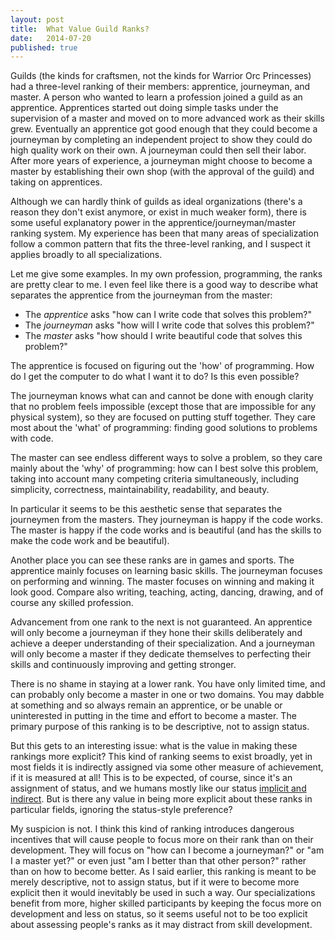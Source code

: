 ```yaml
---
layout: post
title:  What Value Guild Ranks?
date:   2014-07-20
published: true
---
```


Guilds (the kinds for craftsmen, not the kinds for Warrior Orc Princesses) had a three-level ranking of their members: apprentice, journeyman, and master. A person who wanted to learn a profession joined a guild as an apprentice. Apprentices started out doing simple tasks under the supervision of a master and moved on to more advanced work as their skills grew. Eventually an apprentice got good enough that they could become a journeyman by completing an independent project to show they could do high quality work on their own. A journeyman could then sell their labor. After more years of experience, a journeyman might choose to become a master by establishing their own shop (with the approval of the guild) and taking on apprentices.

Although we can hardly think of guilds as ideal organizations (there's a reason they don't exist anymore, or exist in much weaker form), there is some useful explanatory power in the apprentice/journeyman/master ranking system. My experience has been that many areas of specialization follow a common pattern that fits the three-level ranking, and I suspect it applies broadly to all specializations.

Let me give some examples. In my own profession, programming, the ranks are pretty clear to me. I even feel like there is a good way to describe what separates the apprentice from the journeyman from the master:

- The *apprentice* asks "how can I write code that solves this problem?"
- The *journeyman* asks "how will I write code that solves this problem?"
- The *master* asks "how should I write beautiful code that solves this problem?"

The apprentice is focused on figuring out the 'how' of programming. How do I get the computer to do what I want it to do? Is this even possible?

The journeyman knows what can and cannot be done with enough clarity that no problem feels impossible (except those that are impossible for any physical system), so they are focused on putting stuff together. They care most about the 'what' of programming: finding good solutions to problems with code.

The master can see endless different ways to solve a problem, so they care mainly about the 'why' of programming: how can I best solve this problem, taking into account many competing criteria simultaneously, including simplicity, correctness, maintainability, readability, and beauty.

In particular it seems to be this aesthetic sense that separates the journeymen from the masters. They journeyman is happy if the code works. The master is happy if the code works and is beautiful (and has the skills to make the code work and be beautiful).

Another place you can see these ranks are in games and sports. The apprentice mainly focuses on learning basic skills. The journeyman focuses on performing and winning. The master focuses on winning and making it look good. Compare also writing, teaching, acting, dancing, drawing, and of course any skilled profession.

Advancement from one rank to the next is not guaranteed. An apprentice will only become a journeyman if they hone their skills deliberately and achieve a deeper understanding of their specialization. And a journeyman will only become a master if they dedicate themselves to perfecting their skills and continuously improving and getting stronger.

There is no shame in staying at a lower rank. You have only limited time, and can probably only become a master in one or two domains. You may dabble at something and so always remain an apprentice, or be unable or uninterested in putting in the time and effort to become a master. The primary purpose of this ranking is to be descriptive, not to assign status.

But this gets to an interesting issue: what is the value in making these rankings more explicit? This kind of ranking seems to exist broadly, yet in most fields it is indirectly assigned via some other measure of achievement, if it is measured at all! This is to be expected, of course, since it's an assignment of status, and we humans mostly like our status [implicit and indirect](http://www.overcomingbias.com/tag/signaling). But is there any value in being more explicit about these ranks in particular fields, ignoring the status-style preference?

My suspicion is not. I think this kind of ranking introduces dangerous incentives that will cause people to focus more on their rank than on their development. They will focus on "how can I become a journeyman?" or "am I a master yet?" or even just "am I better than that other person?" rather than on how to become better. As I said earlier, this ranking is meant to be merely descriptive, not to assign status, but if it were to become more explicit then it would inevitably be used in such a way. Our specializations benefit from more, higher skilled participants by keeping the focus more on development and less on status, so it seems useful not to be too explicit about assessing people's ranks as it may distract from skill development.

